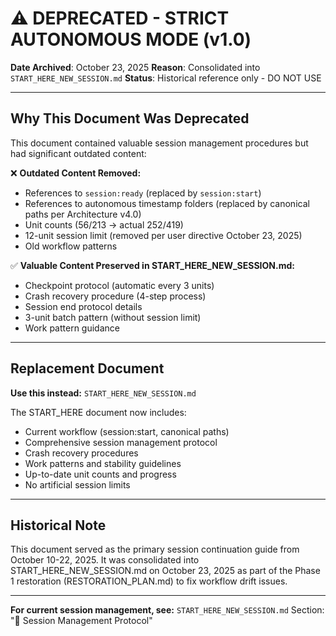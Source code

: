 # ⚠️ DEPRECATED - STRICT AUTONOMOUS MODE (v1.0)

**Date Archived**: October 23, 2025
**Reason**: Consolidated into `START_HERE_NEW_SESSION.md`
**Status**: Historical reference only - DO NOT USE

---

## Why This Document Was Deprecated

This document contained valuable session management procedures but had significant outdated content:

❌ **Outdated Content Removed:**
- References to `session:ready` (replaced by `session:start`)
- References to autonomous timestamp folders (replaced by canonical paths per Architecture v4.0)
- Unit counts (56/213 → actual 252/419)
- 12-unit session limit (removed per user directive October 23, 2025)
- Old workflow patterns

✅ **Valuable Content Preserved in START_HERE_NEW_SESSION.md:**
- Checkpoint protocol (automatic every 3 units)
- Crash recovery procedure (4-step process)
- Session end protocol details
- 3-unit batch pattern (without session limit)
- Work pattern guidance

---

## Replacement Document

**Use this instead:** `START_HERE_NEW_SESSION.md`

The START_HERE document now includes:
- Current workflow (session:start, canonical paths)
- Comprehensive session management protocol
- Crash recovery procedures
- Work patterns and stability guidelines
- Up-to-date unit counts and progress
- No artificial session limits

---

## Historical Note

This document served as the primary session continuation guide from October 10-22, 2025. It was consolidated into START_HERE_NEW_SESSION.md on October 23, 2025 as part of the Phase 1 restoration (RESTORATION_PLAN.md) to fix workflow drift issues.

---

**For current session management, see:** `START_HERE_NEW_SESSION.md` Section: "🔄 Session Management Protocol"
